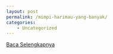 ```yaml
---
layout: post
permalink: /mimpi-harimau-yang-banyak/
categories:
    - Uncategorized
---
```


[Baca Selengkapnya](/06)